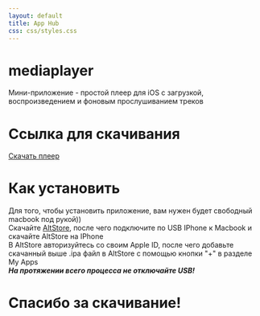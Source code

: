 ```yaml
---
layout: default
title: App Hub
css: css/styles.css
---
```


# mediaplayer
Мини-приложение - простой плеер для iOS с загрузкой, воспроизведением и фоновым прослушиванием треков
# Ссылка для скачивания
[Скачать плеер](https://kiquxd.github.io/player_app/apps/mediaplayer.ipa)
# Как установить
Для того, чтобы установить приложение, вам нужен будет свободный macbook под рукой))\
Скачайте [AltStore](https://altstore.io/), после чего подключите по USB IPhone к Macbook и скачайте AltStore на IPhone\
В AltStore авторизуйтесь со своим Apple ID, после чего добавьте скачанный выше .ipa файл в AltStore с помощью кнопки "+" в разделе My Apps\
**_На протяжении всего процесса не отключайте USB!_**
# Спасибо за скачивание!
